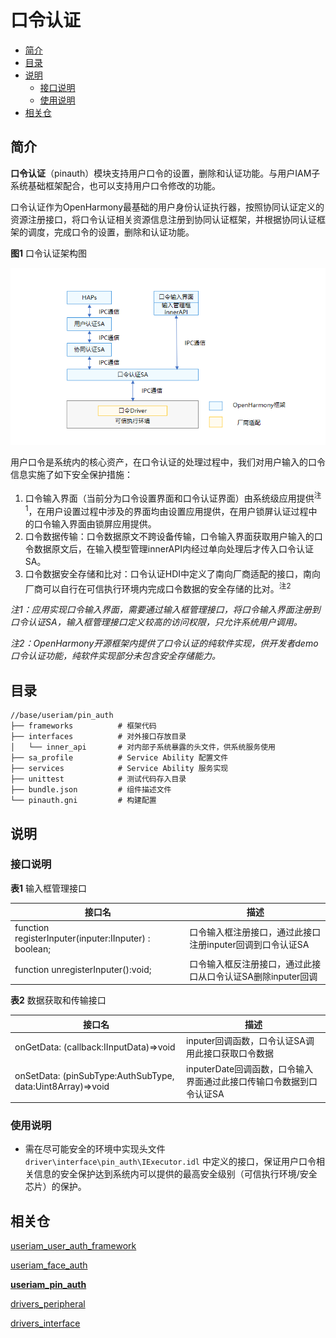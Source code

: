 # 口令认证

- [简介](#简介)
- [目录](#目录)
- [说明](#说明)
  - [接口说明](#接口说明)
  - [使用说明](#使用说明)
- [相关仓](#相关仓)


## 简介

**口令认证**（pinauth）模块支持用户口令的设置，删除和认证功能。与用户IAM子系统基础框架配合，也可以支持用户口令修改的功能。

口令认证作为OpenHarmony最基础的用户身份认证执行器，按照协同认证定义的资源注册接口，将口令认证相关资源信息注册到协同认证框架，并根据协同认证框架的调度，完成口令的设置，删除和认证功能。

**图1** 口令认证架构图

<img src="figures/口令认证架构图.png" alt="口令认证架构图" style="zoom:80%;" />



用户口令是系统内的核心资产，在口令认证的处理过程中，我们对用户输入的口令信息实施了如下安全保护措施：

1. 口令输入界面（当前分为口令设置界面和口令认证界面）由系统级应用提供<sup>注1</sup>，在用户设置过程中涉及的界面均由设置应用提供，在用户锁屏认证过程中的口令输入界面由锁屏应用提供。
2. 口令数据传输：口令数据原文不跨设备传输，口令输入界面获取用户输入的口令数据原文后，在输入模型管理innerAPI内经过单向处理后才传入口令认证SA。
3. 口令数据安全存储和比对：口令认证HDI中定义了南向厂商适配的接口，南向厂商可以自行在可信执行环境内完成口令数据的安全存储的比对。<sup>注2</sup>

*注1：应用实现口令输入界面，需要通过输入框管理接口，将口令输入界面注册到口令认证SA，输入框管理接口定义较高的访问权限，只允许系统用户调用。*

*注2：OpenHarmony开源框架内提供了口令认证的纯软件实现，供开发者demo口令认证功能，纯软件实现部分未包含安全存储能力。*

## 目录

```undefined
//base/useriam/pin_auth
├── frameworks			# 框架代码
├── interfaces			# 对外接口存放目录
│   └── inner_api		# 对内部子系统暴露的头文件，供系统服务使用
├── sa_profile			# Service Ability 配置文件
├── services			# Service Ability 服务实现
├── unittest			# 测试代码存入目录
├── bundle.json			# 组件描述文件
└── pinauth.gni			# 构建配置
```


## 说明

### 接口说明

**表1** 输入框管理接口

| 接口名  | 描述                             |
| ------ | -------------------------------- |
| function registerInputer(inputer:IInputer) : boolean; | 口令输入框注册接口，通过此接口注册inputer回调到口令认证SA   |
| function unregisterInputer():void;                    | 口令输入框反注册接口，通过此接口从口令认证SA删除inputer回调 |

**表2** 数据获取和传输接口

| 接口名 | 描述                       |
| ------ | -------------------------------- |
| onGetData: (callback:IInputData)=>void | inputer回调函数，口令认证SA调用此接口获取口令数据 |
| onSetData: (pinSubType:AuthSubType, data:Uint8Array)=>void | inputerDate回调函数，口令输入界面通过此接口传输口令数据到口令认证SA |

### 使用说明

- 需在尽可能安全的环境中实现头文件```driver\interface\pin_auth\IExecutor.idl``` 中定义的接口，保证用户口令相关信息的安全保护达到系统内可以提供的最高安全级别（可信执行环境/安全芯片）的保护。

## 相关仓

[useriam_user_auth_framework](https://gitee.com/openharmony/useriam_user_auth_framework)

[useriam_face_auth](https://gitee.com/openharmony/useriam_face_auth)

**[useriam_pin_auth](https://gitee.com/openharmony/useriam_pin_auth)**

[drivers_peripheral](https://gitee.com/openharmony/drivers_peripheral)

[drivers_interface](https://gitee.com/openharmony/drivers_interface)